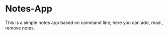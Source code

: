 # Notes-App
This is a simple notes app based on command line, here you can add, read , remove notes.
